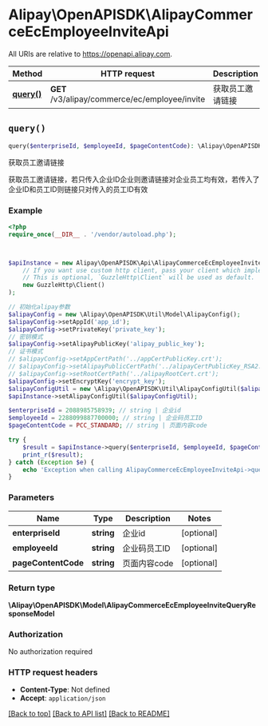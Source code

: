 # Alipay\OpenAPISDK\AlipayCommerceEcEmployeeInviteApi

All URIs are relative to https://openapi.alipay.com.

Method | HTTP request | Description
------------- | ------------- | -------------
[**query()**](AlipayCommerceEcEmployeeInviteApi.md#query) | **GET** /v3/alipay/commerce/ec/employee/invite | 获取员工邀请链接


## `query()`

```php
query($enterpriseId, $employeeId, $pageContentCode): \Alipay\OpenAPISDK\Model\AlipayCommerceEcEmployeeInviteQueryResponseModel
```

获取员工邀请链接

获取员工邀请链接，若只传入企业ID企业则邀请链接对企业员工均有效，若传入了企业ID和员工ID则链接只对传入的员工ID有效

### Example

```php
<?php
require_once(__DIR__ . '/vendor/autoload.php');



$apiInstance = new Alipay\OpenAPISDK\Api\AlipayCommerceEcEmployeeInviteApi(
    // If you want use custom http client, pass your client which implements `GuzzleHttp\ClientInterface`.
    // This is optional, `GuzzleHttp\Client` will be used as default.
    new GuzzleHttp\Client()
);

// 初始化alipay参数
$alipayConfig = new \Alipay\OpenAPISDK\Util\Model\AlipayConfig();
$alipayConfig->setAppId('app_id');
$alipayConfig->setPrivateKey('private_key');
// 密钥模式
$alipayConfig->setAlipayPublicKey('alipay_public_key');
// 证书模式
// $alipayConfig->setAppCertPath('../appCertPublicKey.crt');
// $alipayConfig->setAlipayPublicCertPath('../alipayCertPublicKey_RSA2.crt');
// $alipayConfig->setRootCertPath('../alipayRootCert.crt');
$alipayConfig->setEncryptKey('encrypt_key');
$alipayConfigUtil = new \Alipay\OpenAPISDK\Util\AlipayConfigUtil($alipayConfig);
$apiInstance->setAlipayConfigUtil($alipayConfigUtil);

$enterpriseId = 2088985758939; // string | 企业id
$employeeId = 2288099887700000; // string | 企业码员工ID
$pageContentCode = PCC_STANDARD; // string | 页面内容code

try {
    $result = $apiInstance->query($enterpriseId, $employeeId, $pageContentCode);
    print_r($result);
} catch (Exception $e) {
    echo 'Exception when calling AlipayCommerceEcEmployeeInviteApi->query: ', $e->getMessage(), PHP_EOL;
}
```

### Parameters

Name | Type | Description  | Notes
------------- | ------------- | ------------- | -------------
 **enterpriseId** | **string**| 企业id | [optional]
 **employeeId** | **string**| 企业码员工ID | [optional]
 **pageContentCode** | **string**| 页面内容code | [optional]

### Return type

**\Alipay\OpenAPISDK\Model\AlipayCommerceEcEmployeeInviteQueryResponseModel**

### Authorization

No authorization required

### HTTP request headers

- **Content-Type**: Not defined
- **Accept**: `application/json`

[[Back to top]](#) [[Back to API list]](../../README.md#api-endpoints)
[[Back to README]](../../README.md)
